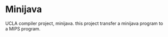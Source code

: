 # Minijava
UCLA compiler project, minijava.
this project transfer a minijava program to a MIPS program.
